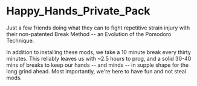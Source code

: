 # Happy_Hands_Private_Pack

Just a few friends doing what they can to fight repetitive strain injury with their non-patented Break Method -- an Evolution of the Pomodoro Technique.

In addition to installing these mods, we take a 10 minute break every thirty minutes. This reliably leaves us with ~2.5 hours to prog, and a solid 30-40 mins of breaks to keep our hands -- and minds -- in supple shape for the long grind ahead. Most importantly, we're here to have fun and not steal mods.
